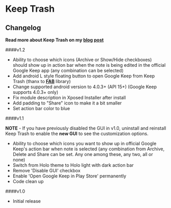 Keep Trash
================

Changelog
----

**Read more about Keep Trash on my [blog](http://blog.shubhangrathore.com/) [post](http://blog.shubhangrathore.com/keep-trash/index.html)**


####v1.2

- Ability to choose which icons (Archive or Show/Hide checkboxes) should show up in action bar when the note is being edited in the official Google Keep app (any combination can be selected)
- Add android L style floating button to open Google Keep from Keep Trash (thanx to **[FAB](https://github.com/FaizMalkani/FloatingActionButton)** library)
- Change supported android version to 4.0.3+ (API 15+) (Google Keep supports 4.0.3+ only)
- Fix module description in Xposed Installer after install
- Add padding to "Share" icon to make it a bit smaller
- Set action bar color to blue



####v1.1

**NOTE** - If you have previously disabled the GUI in v1.0, uninstall and reinstall Keep Trash to enable the **new GUI** to see the customization options.

- Ability to choose which icons you want to show up in official Google Keep's action bar when note is selected (any combination from Archive, Delete and Share can be set. Any one among these, any two, all or none)
- Switch from Holo theme to Holo light with dark action bar
- Remove 'Disable GUI' checkbox
- Enable 'Open Google Keep in Play Store' permanently
- Code clean up


####v1.0

- Initial release
